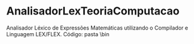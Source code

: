 # AnalisadorLexTeoriaComputacao
Analisador Léxico de Expressões Matemáticas utilizando o Compilador e Linguagem LEX/FLEX.
Código: pasta \bin
